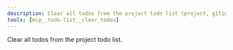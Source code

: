 ```yaml
---
description: Clear all todos from the project todo list (project, gitignored)
tools: [mcp__todo-list__clear_todos]
---
```


Clear all todos from the project todo list.
